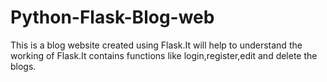 # Python-Flask-Blog-web
This is a blog website created using Flask.It will help to understand the working of Flask.It contains functions like login,register,edit and delete the
blogs.
